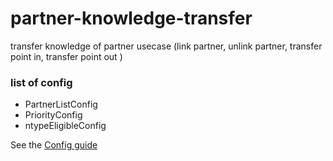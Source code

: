 # partner-knowledge-transfer
transfer knowledge of partner usecase (link partner, unlink partner, transfer point in, transfer point out )

### list of config 
- PartnerListConfig
- PriorityConfig
- ntypeEligibleConfig

See the [Config guide](https://www.figma.com/design/ig0RWq6BwQ91RnHKfbMlpT/PointsTransfer---Transfer-knowledge?node-id=0-1&t=JhlI14NM8MGhkx5L-1)
